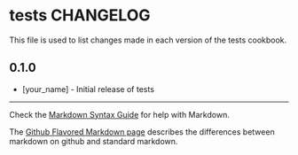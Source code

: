 tests CHANGELOG
===============

This file is used to list changes made in each version of the tests cookbook.

0.1.0
-----
- [your_name] - Initial release of tests

- - -
Check the [Markdown Syntax Guide](http://daringfireball.net/projects/markdown/syntax) for help with Markdown.

The [Github Flavored Markdown page](http://github.github.com/github-flavored-markdown/) describes the differences between markdown on github and standard markdown.

